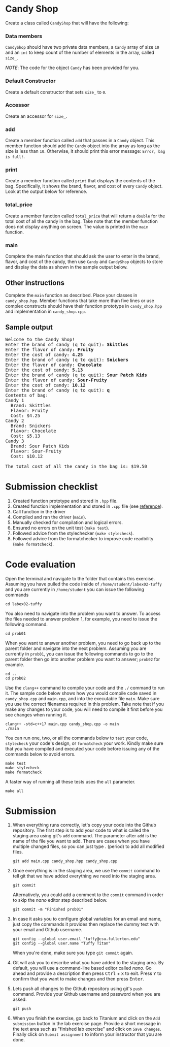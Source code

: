 # Candy Shop
Create a class called `CandyShop` that will have the following:

### Data members
`CandyShop` should have two private data members, a `Candy` array of size `10` and an `int` to keep count
of the number of elements in the array, called `size_`.

*NOTE*: The code for the object `Candy` has been provided for you.

### Default Constructor
Create a default constructor that sets `size_` to `0`.

### Accessor
Create an accessor for `size_`.

### add
Create a member function called `add` that passes in a `Candy` object. This member function should add the `Candy`
object into the array as long as the size is less than `10`. Otherwise, it should print this error message: `Error, bag is full!`.

### print
Create a member function called `print` that displays the contents of the bag. Specifically, it shows the brand, flavor, and cost of every `Candy` object. Look at the output below for reference.

### total_price
Create a member function called `total_price` that will return a `double` for the total cost of all the candy in the bag. Take note that the member function does not display anything on screen. The value is printed in the `main` function.

### main
Complete the main function that should ask the user to enter in the brand, flavor, and cost of the candy, then use `Candy` 
and `CandyShop` objects to store and display the data as shown in the sample output below.

## Other instructions
Complete the `main` function as described. Place your classes in `candy_shop.hpp`. Member functions that take more than five lines or use complex constructs should have their function prototype in `candy_shop.hpp` and implementation in `candy_shop.cpp`.

## Sample output
<pre>
Welcome to the Candy Shop!
Enter the brand of candy (q to quit): <b>Skittles</b>
Enter the flavor of candy: <b>Fruity</b>
Enter the cost of candy: <b>4.25</b>
Enter the brand of candy (q to quit): <b>Snickers</b>
Enter the flavor of candy: <b>Chocolate</b>
Enter the cost of candy: <b>5.13</b>
Enter the brand of candy (q to quit): <b>Sour Patch Kids</b>
Enter the flavor of candy: <b>Sour-Fruity</b>
Enter the cost of candy: <b>10.12</b>
Enter the brand of candy (q to quit): <b>q</b>
Contents of bag:
Candy 1
  Brand: Skittles
  Flavor: Fruity
  Cost: $4.25
Candy 2
  Brand: Snickers
  Flavor: Chocolate
  Cost: $5.13
Candy 3
  Brand: Sour Patch Kids
  Flavor: Sour-Fruity
  Cost: $10.12

The total cost of all the candy in the bag is: $19.50
</pre>

# Submission checklist
1. Created function prototype and stored in `.hpp` file.
1. Created function implementation and stored in `.cpp` file (see [reference](https://github.com/ILXL-guides/function-file-organization)).
1. Call function in the driver
1. Compiled and ran the driver (`main`).
1. Manually checked for compilation and logical errors.
1. Ensured no errors on the unit test (`make test`).
1. Followed advice from the stylechecker (`make stylecheck`).
1. Followed advice from the formatchecker to improve code readbility (`make formatcheck`).

# Code evaluation
Open the terminal and navigate to the folder that contains this exercise. Assuming you have pulled the code inside of `/home/student/labex02-tuffy` and you are currently in `/home/student` you can issue the following commands

```
cd labex02-tuffy
```

You also need to navigate into the problem you want to answer. To access the files needed to answer problem 1, for example, you need to issue the following command.

```
cd prob01
```

When you want to answer another problem, you need to go back up to the parent folder and navigate into the next problem. Assuming you are currently in `prob01`, you can issue the following commands to go to the parent folder then go into another problem you want to answer; `prob02` for example.

```
cd ..
cd prob02
```

Use the `clang++` command to compile your code and the `./` command to run it. The sample code below shows how you would compile code saved in `candy_shop.cpp` and `main.cpp`, and into the executable file `main`. Make sure you use the correct filenames required in this problem.  Take note that if you make any changes to your code, you will need to compile it first before you see changes when running it.

```
clang++ -std=c++17 main.cpp candy_shop.cpp -o main
./main
```

You can run one, two, or all the commands below to `test` your code, `stylecheck` your code's design, or `formatcheck` your work. Kindly make sure that you have compiled and executed your code before issuing any of the commands below to avoid errors.

```
make test
make stylecheck
make formatcheck
```

A faster way of running all these tests uses the `all` parameter.

```
make all
```

# Submission
1. When everything runs correctly,  let's copy your code into the Github repository. The first step is to add your code to what is called the staging area using git's `add` command. The parameter after `add` is the name of the file you want to add. There are cases when you have multiple changed files, so you can just type . (period) to add all modified files.

    ```
    git add main.cpp candy_shop.hpp candy_shop.cpp
    ```
1. Once everything is in the staging area, we use the `commit` command to tell git that we have added everything we need into the staging area.

    ```
    git commit
    ```
    Alternatively, you could add a comment to the `commit` command in order to skip the *nano* editor step described below.

    ```
    git commit -m "Finished prob01"
    ```
1. In case it asks you  to configure global variables for an email and name, just copy the commands it provides then replace the dummy text with your email and Github username.

    ```
    git config --global user.email "tuffy@csu.fullerton.edu"
    git config --global user.name "Tuffy Titan"
    ```
    When you're done, make sure you type `git commit` again.    
1. Git will ask you to describe what you have added to the staging area. By default, you will use a command-line based editor called *nano*. Go ahead and provide a description then press <kbd>Ctrl</kbd> + <kbd>x</kbd> to exit. Press <kbd>Y</kbd> to confirm that you want to make changes and then press <kbd>Enter</kbd>.
1. Lets push all changes to the Github repository using git's `push` command. Provide your Github username and password when you are asked.

    ```
    git push
    ```
1. When you finish the exercise, go back to Titanium and click on the `Add submission` button in the lab exercise page. Provide a short message in the text area such as "finished lab exercise" and click on `Save changes`. Finally click on `Submit assignment` to inform your instructor that you are done.
